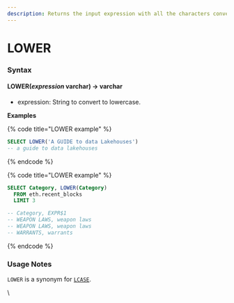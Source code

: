 ```yaml
---
description: Returns the input expression with all the characters converted to lowercase.
---
```


# LOWER

### Syntax <a href="#syntax" id="syntax"></a>

#### LOWER(_expression_ varchar) → varchar <a href="#lowerexpression-varchar--varchar" id="lowerexpression-varchar--varchar"></a>

* expression: String to convert to lowercase.

**Examples**

{% code title="LOWER example" %}
```sql
SELECT LOWER('A GUIDE to data Lakehouses')
-- a guide to data lakehouses
```
{% endcode %}

{% code title="LOWER example" %}
```sql
SELECT Category, LOWER(Category) 
  FROM eth.recent_blocks 
  LIMIT 3

-- Category, EXPR$1
-- WEAPON LAWS, weapon laws
-- WEAPON LAWS, weapon laws
-- WARRANTS, warrants
```
{% endcode %}

### Usage Notes <a href="#usage-notes" id="usage-notes"></a>

`LOWER` is a synonym for [`LCASE`](lcase.md).

\
